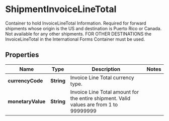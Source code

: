 

# ShipmentInvoiceLineTotal

Container to hold InvoiceLineTotal Information.  Required for forward shipments whose origin is the US and destination is Puerto Rico or Canada. Not available for any other shipments. FOR OTHER DESTINATIONS the InvoiceLineTotal in the International Forms Container must be used.

## Properties

| Name | Type | Description | Notes |
|------------ | ------------- | ------------- | -------------|
|**currencyCode** | **String** | Invoice Line Total currency type. |  |
|**monetaryValue** | **String** | Invoice Line Total amount for the entire shipment.  Valid values are from 1 to 99999999 |  |



